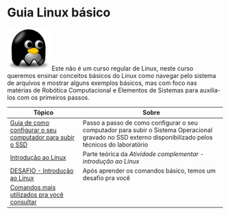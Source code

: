 # Guia Linux básico 

<img src="img/linuxs.png" width="100" height="100">       Este não é um curso regular de Linux, neste curso queremos ensinar conceitos básicos do Linux como navegar pelo sistema de arquivos e mostrar alguns exemplos básicos, mas com foco nas matérias de Robótica Computacional e Elementos de Sistemas para auxilia-los com os primeiros passos.    

| Tópico        | Sobre          |
| ------------- |---------------|
|  [Guia de como configurar o seu computador para subir o SSD](https://liciascl.github.io/Linuxbasico/boot_do_ssd/)    | Passo a passo de como configurar o seu computador para subir o Sistema Operacional gravado no SSD externo disponibilizado pelos técnicos do laboratório |  
| [Introdução ao Linux](https://liciascl.github.io/Linuxbasico/atividade_complementar/) | Parte teórica da *Atividade complementar - introdução ao Linux* |
|  [DESAFIO - Introdução ao Linux](https://liciascl.github.io/Linuxbasico/desafio/)  | Após aprender os comandos básico, temos um desafio pra você |
| [Comandos mais utilizados pra você consultar](https://liciascl.github.io/Linuxbasico/colinha/) | |

